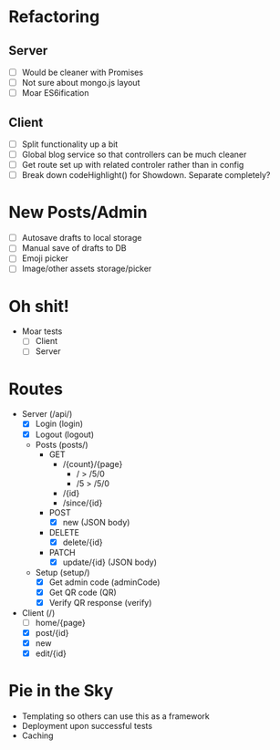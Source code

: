 # Refactoring

## Server
- [ ] Would be cleaner with Promises
- [ ] Not sure about mongo.js layout
- [ ] Moar ES6ification

## Client
- [ ] Split functionality up a bit
- [ ] Global blog service so that controllers can be much cleaner
- [ ] Get route set up with related controler rather than in config
- [ ] Break down codeHighlight() for Showdown. Separate completely? 

# New Posts/Admin
- [ ] Autosave drafts to local storage
- [ ] Manual save of drafts to DB
- [ ] Emoji picker
- [ ] Image/other assets storage/picker

# Oh shit!
- Moar tests
  - [ ] Client
  - [ ] Server

# Routes
- Server (/api/)
  - [x] Login (login)
  - [x] Logout (logout)

  - Posts (posts/)
    - GET
      - /{count}/{page}
        - / > /5/0
        - /5 > /5/0
      - /{id}
      - /since/{id}
    - POST
      - [x] new (JSON body)
    - DELETE
      - [x] delete/{id}
    - PATCH
      - [x] update/{id} (JSON body)
    
  - Setup (setup/)
    - [x] Get admin code (adminCode)
    - [x] Get QR code (QR)
    - [x] Verify QR response (verify)

- Client (/)
  - [ ] home/{page}
  - [x] post/{id}
  - [x] new
  - [x] edit/{id}

# Pie in the Sky
- Templating so others can use this as a framework
- Deployment upon successful tests
- Caching